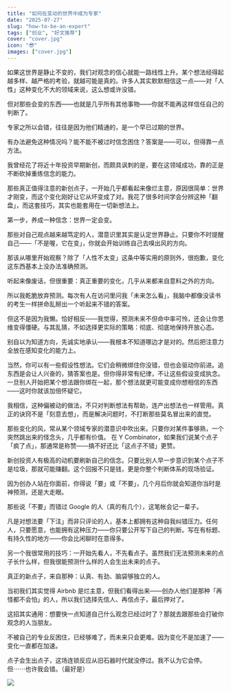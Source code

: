 ```yaml
---
title: "如何在变动的世界中成为专家"
date: "2025-07-27"
slug: "how-to-be-an-expert"
tags: ["创业", "好文推荐"]
cover: "cover.jpg"
icon: "😎"
images: ["cover.jpg"]
---
```

如果这世界是静止不变的，我们对观念的信心就能一路线性上升。某个想法经得起越多样、越严格的考验，就越可能是真的。许多人其实默默相信这一点——对「人性」这种变化不大的领域来说，这么想或许没错。



但对那些会变的东西——也就是几乎所有其他事物——你就不能再这样信任自己的判断了。



专家之所以会错，往往是因为他们精通的，是一个早已过期的世界。



有办法避免这种情况吗？能不能不被过时信念困住？答案是——可以，但得靠一点方法。



我曾经花了将近十年投资早期新创，而颇具讽刺的是，要在这领域成功，靠的正是不断砍掉重练信念的能力。



那些真正值得注意的新创点子，一开始几乎都看起来像烂主意，原因很简单：世界才刚变，而这个变化刚好让它从坏变成了对。我花了很多时间学会分辨这种「翻盘」，而这套技巧，其实也能套用在一切新想法上。



第一步，养成一种信念：世界一定会变。



那些对自己观点越来越笃定的人，潜意识里其实是认定世界静止。只要你不时提醒自己——「不是喔，它在变」，你就会开始训练自己去嗅出风的方向。



那该从哪里开始观察？除了「人性不太变」这条中等实用的原则外，很抱歉，变化这东西基本上没办法准确预测。



听起来像废话，但很重要：真正重要的变化，几乎从来都来自意料之外的方向。



所以我乾脆放弃预测。每次有人在访问里问我「未来怎么看」，我脑中都像没读书的考生一样拼命乱掰出一个听起来不错的答案。



但这不是因为我懒。恰好相反——我觉得，预测未来不但命中率可怜，还会让你思维变得僵硬。与其乱猜，不如选择更实际的策略：彻底、彻底地保持开放心态。



别自以为知道方向，先诚实地承认——我根本不知道哪边才是对的。然后把注意力全放在感知变化的能力上。



当然，你可以有一些假设性想法。它们会稍微绑住你没错，但也会驱动你前进。追东西是会让人兴奋的，猜答案也是。但你得非常有纪律，不让这些假设变成执念。
一旦别人开始把某个想法跟你绑在一起，那个想法就更可能变成你想相信的东西——这时你就该加倍怀疑它。



我相信，这种偏被动的做法，不只对判断想法有帮助，连产出想法也一样管用。真正的诀窍不是「刻意去想」，而是解决问题时，不打断那些莫名冒出来的直觉。



那些变化的风，常从某个领域专家的潜意识中吹出来。只要你对某件事够熟，一个突然跳出来的怪念头，几乎都有价值。
在 Y Combinator，如果我们说某个点子「疯了点」，那通常是称赞——搞不好还比「这点子不错」更赞。



新创投资人有极高的动机要刷新自己的信念。只要比别人早一步意识到某个点子不是垃圾，那就可能赚翻。这个回报不只是钱，更是你整个判断体系的现场验证。



因为创办人站在你面前，你得说「要」或「不要」，几个月后你就会知道你当时是神预测，还是大走眼。



那些说「不要」而错过 Google 的人（真的有几个），这笔帐会记一辈子。



凡是对想法要「下注」而非只评论的人，基本上都拥有这种自我纠错压力。任何人，只要愿意，也能拥有这种压力——你只要公开写下自己的判断。写在有标题、有持久性的地方——你会比闲聊时在意得多。



另一个我很常用的技巧：一开始先看人，不先看点子。虽然我们无法预测未来的点子长什么样，但我很能预测什么样的人会生出未来的点子。



真正的新点子，来自那种：认真、有劲、脑袋够独立的人。



当初我们其实觉得 Airbnb 是烂主意，但我们看得出来——创办人他们是那种「再怪都不会怕」的人，所以我们选择先信人、再信点子，最后押对了。



这招其实通用：想要快一点知道自己什么观念已经过时了？那就去跟那些会打破你观念的人当朋友。



不被自己的专业反困住，已经够难了，而未来只会更难。因为变化不是加速了——变化一直都在加速。



点子会生出点子，这场连锁反应从旧石器时代就没停过。我不认为它会停。
但⋯⋯也许我会错。（最好是）




![](https://prod-files-secure.s3.us-west-2.amazonaws.com/112d0858-5090-4d34-a606-b75eb8d65fd2/46476355-9cf3-4e99-9b7a-3531bc426380/1000202064.png?X-Amz-Algorithm=AWS4-HMAC-SHA256&X-Amz-Content-Sha256=UNSIGNED-PAYLOAD&X-Amz-Credential=ASIAZI2LB466W7ERKMX2%2F20250908%2Fus-west-2%2Fs3%2Faws4_request&X-Amz-Date=20250908T143701Z&X-Amz-Expires=3600&X-Amz-Security-Token=IQoJb3JpZ2luX2VjEFYaCXVzLXdlc3QtMiJHMEUCIFTxcI4z3fnQdI1bgnTDaOmAWyWWUlp0ZKmutvc65ZZBAiEAldvs%2FRCQAkFF46OZgGsKcY1VGwaRNVv4nBSv%2FdH7K3YqiAQIv%2F%2F%2F%2F%2F%2F%2F%2F%2F%2F%2FARAAGgw2Mzc0MjMxODM4MDUiDOar%2BBR3uKfCTP8i%2FyrcA%2Br2K%2F1qzoZ5vpJMCQA6HvE7l4ZUmLASvDctF9MOdXVInZw1%2FGY%2FMupQz%2BAjhcFZGIDmZL74Mom1HwEr%2FFOTNniFbKcYbfYUmhtQQrvy8VuKAv9iaZLCunzlagmPO21jKB9LbsFeO7K4zMDMBoateS2nzowBi6jG%2BPzdSh7ZB5Pyit81OnOugXeYotRk4yuvOPbqb9O7CYZWhJEQMBUEcclhez1xQ62bYmshbMnix7dkuAbitdcNNGzJ%2BN46dFfkKzf9iTMlae8st6RRYHjo7JbsUpX4dOVASlj9okL3vzmGvnmHgAAUVxZsF%2BLgc%2BqJuCHyLfaGTIoE6DdCjb9ofhFq5FGyTRiZ4%2BVL8%2BBdsUvgAS9X7OgvxEuqcNfRFMaITuR%2BdJmdeJGrcKqm9XVLjVoKinmlHnxjiU4TKdCzb%2BB%2BR1GmBR71tmNY2uOWjlPMtXvAR7P8nZKfQCwBq0oWaZuYPvzCwiouX61Ne1RHZOZoiteSP%2F5cd%2Bvd8i%2FA3eaGNrcUZgnajDW2cL9dA6HyXpON%2FdslSw%2BkvEZKZRthGi%2FeuRWpJP%2BwkB5CJl1%2FWl1zBxd91VyajmyN7aw3MfUY13bFu%2B2Aoeg%2BULnzRQDWjEbdETSguSEiaPnmkx6TMOfI%2B8UGOqUBQCxUdHUnahAY%2FzRuwmua8ru3lv5sufRsTsyOiSp%2BNzwDp%2BZnfKqDyiLQ8YPmTvWwVKpB%2BcV8S6LTa1d6ee%2BR4%2BeJacz%2F5NbDnbzyMYuHpOyP1Wa5MP8hHEO0KnD%2BCFQveB625PdwXj8FUdCO09DrVWVlf6vX3vX322z9OyrZsndYz%2F5oyx4w17b1UsMZ%2BgZwdREZnkjq4EsHyrRuR5gq%2FMvVmBgq&X-Amz-Signature=07e183919750f49cbb0edb5cc6cf05ff1fb319f9ceb2a376e962f6a5dbf58ac6&X-Amz-SignedHeaders=host&x-amz-checksum-mode=ENABLED&x-id=GetObject)

